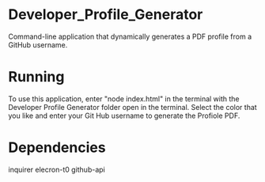 # Developer_Profile_Generator

Command-line application that dynamically generates a PDF profile from a GitHub username.

# Running
To use this application, enter "node index.html" in the terminal with the Developer Profile Generator folder open in the terminal. Select the color that you like and enter your Git Hub username to generate the Profiole PDF.

# Dependencies
inquirer
elecron-t0
github-api
